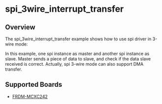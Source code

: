 # spi_3wire_interrupt_transfer

## Overview
The spi_3wire_interrupt_transfer example shows how to use spi driver in 3-wire mode:

In this example, one spi instance as master and another spi instance as slave. Master sends a piece of data to slave,
and check if the data slave received is correct. Actually, spi 3-wire mode can also support DMA transfer.

## Supported Boards
- [FRDM-MCXC242](../../../_boards/frdmmcxc242/driver_examples/spi/3wire_interrupt_transfer/example_board_readme.md)
